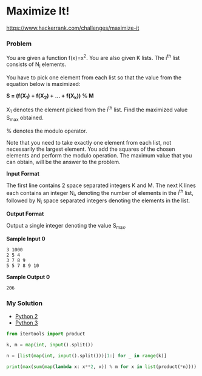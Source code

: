# Maximize It!

https://www.hackerrank.com/challenges/maximize-it

### Problem

You are given a function f(x)=x<sup>2</sup>. You are also given K lists. The i<sup>th</sup> list consists of N<sub>i</sub> elements.

You have to pick one element from each list so that the value from the equation below is maximized: 

**S = (f(X<sub>1</sub>) + f(X<sub>2</sub>) + ... + f(X<sub>k</sub>)) % M**

X<sub>1</sub> denotes the element picked from the i<sup>th</sup> list. Find the maximized value S<sub>max</sub> obtained.

% denotes the modulo operator.

Note that you need to take exactly one element from each list, not necessarily the largest element. You add the squares of the chosen elements and perform the modulo operation. The maximum value that you can obtain, will be the answer to the problem.

**Input Format**

The first line contains 2 space separated integers K and M. 
The next K lines each contains an integer N<sub>i</sub>, denoting the number of elements in the i<sup>th</sup> list, followed by N<sub>i</sub> space separated integers denoting the elements in the list.

**Output Format**

Output a single integer denoting the value S<sub>max</sub>.

**Sample Input 0**

```
3 1000
2 5 4
3 7 8 9 
5 5 7 8 9 10 
```

**Sample Output 0**

```
206
```

### My Solution

- [Python 2](python2.py)
- [Python 3](python3.py)
```python
from itertools import product

k, m = map(int, input().split())

n = [list(map(int, input().split()))[1:] for _ in range(k)]

print(max(sum(map(lambda x: x**2, x)) % m for x in list(product(*n))))
````